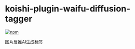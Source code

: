 # koishi-plugin-waifu-diffusion-tagger

[![npm](https://img.shields.io/npm/v/koishi-plugin-waifu-diffusion-tagger?style=flat-square)](https://www.npmjs.com/package/koishi-plugin-waifu-diffusion-tagger)

图片反推AI生成标签

